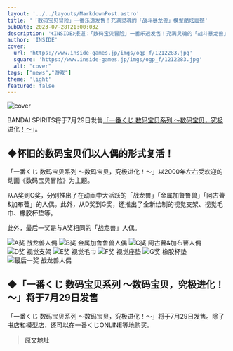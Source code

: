 ```yaml
---
layout: '../../layouts/MarkdownPost.astro'
title: '「数码宝贝冒险」一番乐透发售！充满灵魂的「战斗暴龙兽」模型酷炫震撼'
pubDate: 2023-07-28T21:00:03Z
description: '《INSIDE》报道：「数码宝贝冒险」一番乐透发售！充满灵魂的「战斗暴龙兽」模型酷炫震撼。点击阅读全文。'
author: 'INSIDE'
cover:
  url: 'https://www.inside-games.jp/imgs/ogp_f/1212283.jpg'
  square: 'https://www.inside-games.jp/imgs/ogp_f/1212283.jpg'
  alt: "cover"
tags: ["news","游戏"]
theme: 'light'
featured: false
---
```


![cover](https://www.inside-games.jp/imgs/ogp_f/1212283.jpg)

BANDAI SPIRITS将于7月29日发售<a target="_blank" rel="noopener noreferrer nofollow" href="https://1kuji.com/products/digimon2">「一番くじ 数码宝贝系列 ～数码宝贝，究极进化！～」</a>。

## ◆怀旧的数码宝贝们以人偶的形式复活！

「一番くじ 数码宝贝系列 ～数码宝贝，究极进化！～」以2000年左右受欢迎的动画《数码宝贝冒险》为主题。

从A奖到C奖，分别推出了在动画中大活跃的「战龙兽」「金属加鲁鲁兽」「阿古瞢&加布瞢」的人偶。此外，从D奖到G奖，还推出了全新绘制的视觉支架、视觉毛巾、橡胶杯垫等。

此外，最后一奖是与A奖相同的「战龙兽」人偶。

![A奖 战龙兽人偶](https://www.inside-games.jp/imgs/zoom/1212284.png)
![B奖 金属加鲁鲁兽人偶](https://www.inside-games.jp/imgs/zoom/1212285.png)
![C奖 阿古瞢&加布瞢人偶](https://www.inside-games.jp/imgs/zoom/1212286.png)
![D奖 视觉支架](https://www.inside-games.jp/imgs/zoom/1212287.png)
![E奖 视觉毛巾](https://www.inside-games.jp/imgs/zoom/1212289.png)
![F奖 视觉座垫](https://www.inside-games.jp/imgs/zoom/1212288.png)
![G奖 橡胶杯垫](https://www.inside-games.jp/imgs/zoom/1212290.png)
![最后一奖 战龙兽人偶](https://www.inside-games.jp/imgs/zoom/1212284.png)

## ◆「一番くじ 数码宝贝系列 ～数码宝贝，究极进化！～」将于7月29日发售

「一番くじ 数码宝贝系列 ～数码宝贝，究极进化！～」将于7月29日发售。除了书店和模型店，还可以在一番くじONLINE等地购买。

>[原文地址](https://www.inside-games.jp/article/2023/07/29/147486.html)  